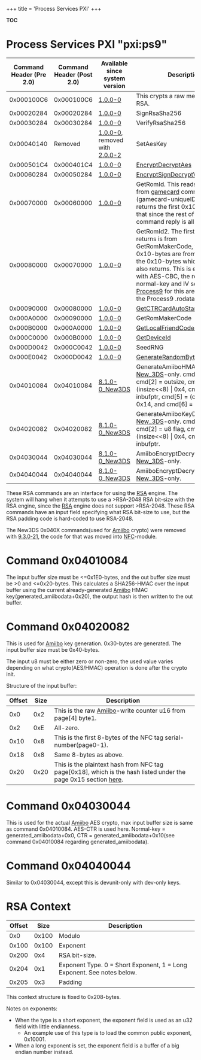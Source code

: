 +++
title = 'Process Services PXI'
+++

__TOC__

# Process Services PXI "pxi:ps9"

| Command Header (Pre 2.0) | Command Header (Post 2.0) | Available since system version                                            | Description                                                                                                                                                                                                                                                                                                                      |
|--------------------------|---------------------------|---------------------------------------------------------------------------|----------------------------------------------------------------------------------------------------------------------------------------------------------------------------------------------------------------------------------------------------------------------------------------------------------------------------------|
| 0x000100C6               | 0x000100C6                | [1.0.0-0](1.0.0-0 "wikilink")                                             | This crypts a raw message with RSA.                                                                                                                                                                                                                                                                                              |
| 0x00020284               | 0x00020284                | [1.0.0-0](1.0.0-0 "wikilink")                                             | SignRsaSha256                                                                                                                                                                                                                                                                                                                    |
| 0x00030284               | 0x00030284                | [1.0.0-0](1.0.0-0 "wikilink")                                             | VerifyRsaSha256                                                                                                                                                                                                                                                                                                                  |
| 0x00040140               | Removed                   | [1.0.0-0](1.0.0-0 "wikilink"), removed with [2.0.0-2](2.0.0-2 "wikilink") | SetAesKey                                                                                                                                                                                                                                                                                                                        |
| 0x000501C4               | 0x000401C4                | [1.0.0-0](1.0.0-0 "wikilink")                                             | [EncryptDecryptAes](PSPXI:EncryptDecryptAes "wikilink")                                                                                                                                                                                                                                                                          |
| 0x00060284               | 0x00050284                | [1.0.0-0](1.0.0-0 "wikilink")                                             | [EncryptSignDecryptVerifyAesCcm](PSPXI:EncryptSignDecryptVerifyAesCcm "wikilink")                                                                                                                                                                                                                                                |
| 0x00070000               | 0x00060000                | [1.0.0-0](1.0.0-0 "wikilink")                                             | GetRomId. This reads 0x40-bytes from [gamecard](Gamecards "wikilink") command 0xC6 (gamecard-uniqueID), and returns the first 0x10-bytes from that since the rest of the command reply is all 0xFF-bytes.                                                                                                                        |
| 0x00080000               | 0x00070000                | [1.0.0-0](1.0.0-0 "wikilink")                                             | GetRomId2. The first u8 this returns is from GetRomMakerCode, the following 0x10-bytes are from [encrypting](AES "wikilink") the 0x10-bytes which GetRomId also returns. This is encrypted with AES-CBC, the regular normal-key and IV set by [Process9](FIRM "wikilink") for this are loaded from the Process9 .rodata section. |
| 0x00090000               | 0x00080000                | [1.0.0-0](1.0.0-0 "wikilink")                                             | [GetCTRCardAutoStartupBit](PSPXI:GetCTRCardAutoStartupBit "wikilink")                                                                                                                                                                                                                                                            |
| 0x000A0000               | 0x00090000                | [1.0.0-0](1.0.0-0 "wikilink")                                             | GetRomMakerCode                                                                                                                                                                                                                                                                                                                  |
| 0x000B0000               | 0x000A0000                | [1.0.0-0](1.0.0-0 "wikilink")                                             | [GetLocalFriendCodeSeed](PSPXI:GetLocalFriendCodeSeed "wikilink")                                                                                                                                                                                                                                                                |
| 0x000C0000               | 0x000B0000                | [1.0.0-0](1.0.0-0 "wikilink")                                             | [GetDeviceId](PSPXI:GetDeviceId "wikilink")                                                                                                                                                                                                                                                                                      |
| 0x000D0042               | 0x000C0042                | [1.0.0-0](1.0.0-0 "wikilink")                                             | SeedRNG                                                                                                                                                                                                                                                                                                                          |
| 0x000E0042               | 0x000D0042                | [1.0.0-0](1.0.0-0 "wikilink")                                             | [GenerateRandomBytes](PSPXI:GenerateRandomBytes "wikilink")                                                                                                                                                                                                                                                                      |
| 0x04010084               | 0x04010084                | [8.1.0-0_New3DS](8.1.0-0_New3DS "wikilink")                               | GenerateAmiiboHMAC. [New_3DS](New_3DS "wikilink")-only. cmd\[1\] = insize, cmd\[2\] = outsize, cmd\[3\] = (insize\<\<8) \| 0x4, cmd\[4\] = inbufptr, cmd\[5\] = (outsize\<\<8) \| 0x14, and cmd\[6\] = outbufptr.                                                                                                                |
| 0x04020082               | 0x04020082                | [8.1.0-0_New3DS](8.1.0-0_New3DS "wikilink")                               | GenerateAmiiboKeyData. [New_3DS](New_3DS "wikilink")-only. cmd\[1\] = insize, cmd\[2\] = u8 flag, cmd\[3\] = (insize\<\<8) \| 0x4, cmd\[4\] = inbufptr.                                                                                                                                                                          |
| 0x04030044               | 0x04030044                | [8.1.0-0_New3DS](8.1.0-0_New3DS "wikilink")                               | AmiiboEncryptDecrypt. [New_3DS](New_3DS "wikilink")-only.                                                                                                                                                                                                                                                                        |
| 0x04040044               | 0x04040044                | [8.1.0-0_New3DS](8.1.0-0_New3DS "wikilink")                               | AmiiboEncryptDecryptDev. [New_3DS](New_3DS "wikilink")-only.                                                                                                                                                                                                                                                                     |

These RSA commands are an interface for using the [RSA](RSA "wikilink")
engine. The system will hang when it attempts to use a \>RSA-2048 RSA
bit-size with the RSA engine, since the [RSA](RSA "wikilink") engine
does not support \>RSA-2048. These RSA commands have an input field
specifying what RSA bit-size to use, but the RSA padding code is
hard-coded to use RSA-2048.

The New3DS 0x040X commands(used for [Amiibo](Amiibo "wikilink") crypto)
were removed with [9.3.0-21](9.3.0-21 "wikilink"), the code for that was
moved into [NFC](NFC_Services "wikilink")-module.

# Command 0x04010084

The input buffer size must be \<=0x1E0-bytes, and the out buffer size
must be \>0 and \<=0x20-bytes. This calculates a SHA256-HMAC over the
input buffer using the current already-generated
[Amiibo](Amiibo "wikilink") HMAC key(generated_amiibodata+0x20), the
output hash is then written to the out buffer.

# Command 0x04020082

This is used for [Amiibo](Amiibo "wikilink") key generation. 0x30-bytes
are generated. The input buffer size must be 0x40-bytes.

The input u8 must be either zero or non-zero, the used value varies
depending on what crypto(AES/HMAC) operation is done after the crypto
init.

Structure of the input buffer:

| Offset | Size | Description                                                                                                                           |
|--------|------|---------------------------------------------------------------------------------------------------------------------------------------|
| 0x0    | 0x2  | This is the raw [Amiibo](Amiibo "wikilink")-write counter u16 from page\[4\] byte1.                                                   |
| 0x2    | 0xE  | All-zero.                                                                                                                             |
| 0x10   | 0x8  | This is the first 8-bytes of the NFC tag serial-number(page0-1).                                                                      |
| 0x18   | 0x8  | Same 8-bytes as above.                                                                                                                |
| 0x20   | 0x20 | This is the plaintext hash from NFC tag page\[0x18\], which is the hash listed under the page 0x15 section [here](Amiibo "wikilink"). |

# Command 0x04030044

This is used for the actual [Amiibo](Amiibo "wikilink") AES crypto, max
input buffer size is same as command 0x04010084. AES-CTR is used here.
Normal-key = generated_amiibodata+0x0, CTR =
generated_amiibodata+0x10(see command 0x04010084 regarding
generated_amiibodata).

# Command 0x04040044

Similar to 0x04030044, except this is devunit-only with dev-only keys.

# RSA Context

| Offset | Size  | Description                                                            |
|--------|-------|------------------------------------------------------------------------|
| 0x0    | 0x100 | Modulo                                                                 |
| 0x100  | 0x100 | Exponent                                                               |
| 0x200  | 0x4   | RSA bit-size.                                                          |
| 0x204  | 0x1   | Exponent Type. 0 = Short Exponent, 1 = Long Exponent. See notes below. |
| 0x205  | 0x3   | Padding                                                                |

This context structure is fixed to 0x208-bytes.

Notes on exponents:

- When the type is a short exponent, the exponent field is used as an
  u32 field with little endianness.
  - An example use of this type is to load the common public exponent,
    0x10001.
- When a long exponent is set, the exponent field is a buffer of a big
  endian number instead.
